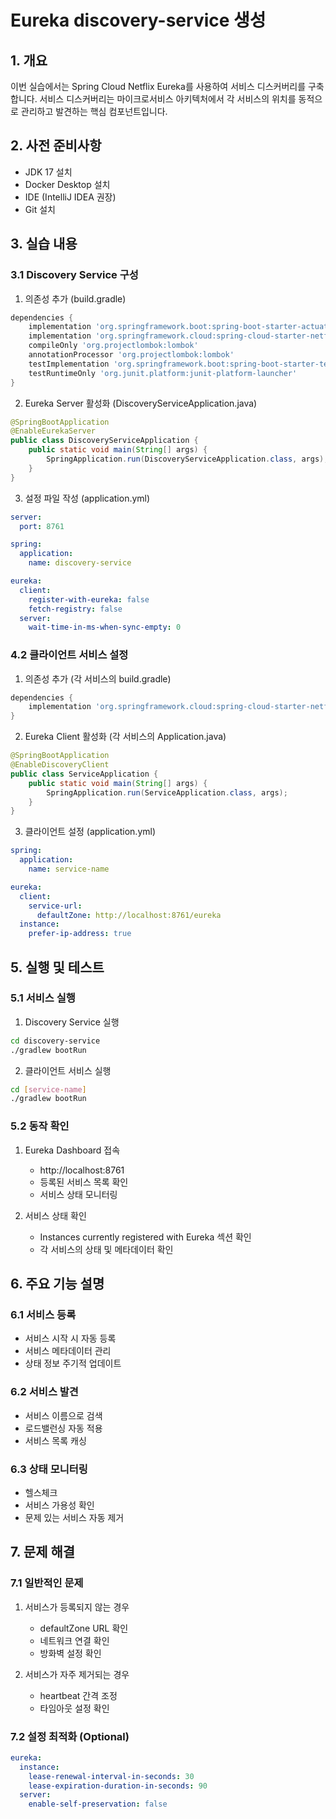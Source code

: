 # Eureka discovery-service 생성

## 1. 개요
이번 실습에서는 Spring Cloud Netflix Eureka를 사용하여 서비스 디스커버리를 구축합니다. 서비스 디스커버리는 마이크로서비스 아키텍처에서 각 서비스의 위치를 동적으로 관리하고 발견하는 핵심 컴포넌트입니다.

## 2. 사전 준비사항
- JDK 17 설치
- Docker Desktop 설치
- IDE (IntelliJ IDEA 권장)
- Git 설치

## 3. 실습 내용

### 3.1 Discovery Service 구성

1. 의존성 추가 (build.gradle)
```gradle
dependencies {
    implementation 'org.springframework.boot:spring-boot-starter-actuator'
	implementation 'org.springframework.cloud:spring-cloud-starter-netflix-eureka-server'
	compileOnly 'org.projectlombok:lombok'
	annotationProcessor 'org.projectlombok:lombok'
	testImplementation 'org.springframework.boot:spring-boot-starter-test'
	testRuntimeOnly 'org.junit.platform:junit-platform-launcher'
}
```

2. Eureka Server 활성화 (DiscoveryServiceApplication.java)
```java
@SpringBootApplication
@EnableEurekaServer
public class DiscoveryServiceApplication {
    public static void main(String[] args) {
        SpringApplication.run(DiscoveryServiceApplication.class, args);
    }
}
```

3. 설정 파일 작성 (application.yml)
```yaml
server:
  port: 8761

spring:
  application:
    name: discovery-service

eureka:
  client:
    register-with-eureka: false
    fetch-registry: false
  server:
    wait-time-in-ms-when-sync-empty: 0
```

### 4.2 클라이언트 서비스 설정

1. 의존성 추가 (각 서비스의 build.gradle)
```gradle
dependencies {
    implementation 'org.springframework.cloud:spring-cloud-starter-netflix-eureka-client'
}
```

2. Eureka Client 활성화 (각 서비스의 Application.java)
```java
@SpringBootApplication
@EnableDiscoveryClient
public class ServiceApplication {
    public static void main(String[] args) {
        SpringApplication.run(ServiceApplication.class, args);
    }
}
```

3. 클라이언트 설정 (application.yml)
```yaml
spring:
  application:
    name: service-name

eureka:
  client:
    service-url:
      defaultZone: http://localhost:8761/eureka
  instance:
    prefer-ip-address: true
```

## 5. 실행 및 테스트

### 5.1 서비스 실행
1. Discovery Service 실행
```bash
cd discovery-service
./gradlew bootRun
```

2. 클라이언트 서비스 실행
```bash
cd [service-name]
./gradlew bootRun
```

### 5.2 동작 확인
1. Eureka Dashboard 접속
    - http://localhost:8761
    - 등록된 서비스 목록 확인
    - 서비스 상태 모니터링

2. 서비스 상태 확인
    - Instances currently registered with Eureka 섹션 확인
    - 각 서비스의 상태 및 메타데이터 확인

## 6. 주요 기능 설명

### 6.1 서비스 등록
- 서비스 시작 시 자동 등록
- 서비스 메타데이터 관리
- 상태 정보 주기적 업데이트

### 6.2 서비스 발견
- 서비스 이름으로 검색
- 로드밸런싱 자동 적용
- 서비스 목록 캐싱

### 6.3 상태 모니터링
- 헬스체크
- 서비스 가용성 확인
- 문제 있는 서비스 자동 제거

## 7. 문제 해결

### 7.1 일반적인 문제
1. 서비스가 등록되지 않는 경우
    - defaultZone URL 확인
    - 네트워크 연결 확인
    - 방화벽 설정 확인

2. 서비스가 자주 제거되는 경우
    - heartbeat 간격 조정
    - 타임아웃 설정 확인

### 7.2 설정 최적화 (Optional)
```yaml
eureka:
  instance:
    lease-renewal-interval-in-seconds: 30
    lease-expiration-duration-in-seconds: 90
  server:
    enable-self-preservation: false
```